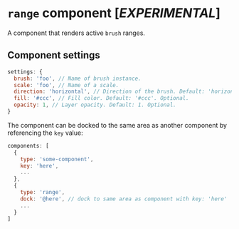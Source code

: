 # `range` component [*EXPERIMENTAL*] 

A component that renders active `brush` ranges.

## Component settings

```js
settings: {
  brush: 'foo', // Name of brush instance.
  scale: 'foo', // Name of a scale.
  direction: 'horizontal', // Direction of the brush. Default: 'horizontal'. Optional.
  fill: '#ccc', // Fill color. Default: '#ccc'. Optional.
  opacity: 1, // Layer opacity. Default: 1. Optional.
}
```

The component can be docked to the same area as another component by referencing the `key` value:

```js
components: [
  {
    type: 'some-component',
    key: 'here',
    ...
  },
  {
    type: 'range',
    dock: '@here', // dock to same area as component with key: 'here'
    ...
  }
]
```
